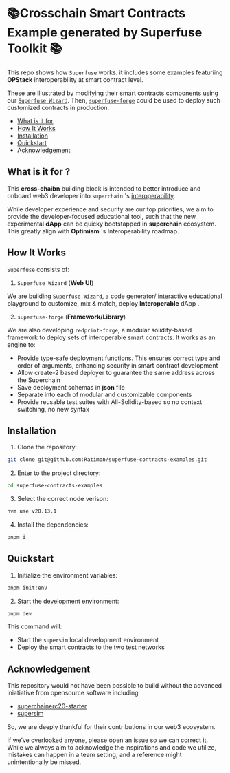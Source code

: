 <h1>📚Crosschain Smart Contracts Example generated by Superfuse Toolkit 📚</h1>


This repo shows how `Superfuse` works. it includes some examples featuriing **OPStack** interoperability at smart contract level.

These are illustrated by modifying their smart contracts components using our [`Superfuse Wizard`](https://github.com/Ratimon/superfuse-wizard). Then, [`superfuse-forge`](https://github.com/Ratimon/superfuse-forge) could be used to deploy such customized contracts in production.

- [What is it for](#what-is-it-for)
- [How It Works](#how-it-works)
- [Installation](#installation)
- [Quickstart](#quickstart)
- [Acknowledgement](#acknowledgement)


## What is it for ?

This **cross-chaibn** building block is intended to better introduce and onboard web3 developer into `superchain` 's [interoperability](https://docs.optimism.io/stack/interop/explainer).


While developer experience and security are our top priorities, we aim to provide the developer-focused educational tool, such that the new experimental **dApp** can be quicky bootstapped in **superchain** ecosystem. This greatly align with **Optimism** 's Interoperability roadmap.


## How It Works

`Superfuse` consists of:

1. `Superfuse Wizard` (**Web UI**)

We are building `Superfuse Wizard`, a code generator/ interactive educational playground to customize, mix & match, deploy **Interoperable** dApp .

2. `superfuse-forge` (**Framework/Library**)

We are also developing `redprint-forge`, a modular solidity-based framework to deploy sets of interoperable smart contracts. It works as an engine to:

- Provide type-safe deployment functions. This ensures correct type and order of arguments, enhancing security in smart contract development
- Allow create-2 based deployer  to guarantee the same address across the Superchain
- Save deployment schemas in **json** file
- Separate into each of modular and customizable components
- Provide reusable test suites with All-Solidity-based so no context switching, no new syntax


## Installation

1. Clone the repository:

```bash
git clone git@github.com:Ratimon/superfuse-contracts-examples.git
```

2. Enter to the project directory:

```bash
cd superfuse-contracts-examples
```

3. Select the correct node verison:

```bash
nvm use v20.13.1
```

4. Install the dependencies:

```bash
pnpm i
```

## Quickstart

1. Initialize the environment variables:

```bash
pnpm init:env
```

2. Start the development environment:

```sh
pnpm dev
```

This command will:

- Start the `supersim` local development environment
- Deploy the smart contracts to the two test networks


## Acknowledgement

This repository would not have been possible to build without the advanced iniatiative from opensource software including

- [superchainerc20-starter](https://github.com/ethereum-optimism/superchainerc20-starter)
- [supersim](https://github.com/ethereum-optimism/supersim)

So, we are deeply thankful for their contributions in our web3 ecosystem.

If we’ve overlooked anyone, please open an issue so we can correct it. While we always aim to acknowledge the inspirations and code we utilize, mistakes can happen in a team setting, and a reference might unintentionally be missed.